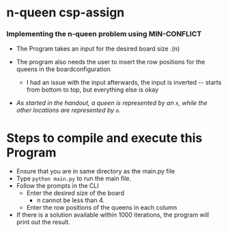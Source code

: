 # n-queen csp-assign
### Implementing the n-queen problem using MIN-CONFLICT


- The Program takes an input for the desired board size .(n) 
- The program also needs the user to insert the row positions for the queens in the boardconfiguration
    - I had an issue with the input afterwards, the input is inverted -- starts from bottom to top, but everything else is okay

- *As started in the handout, a queen is represented by an `x`, while the other locations are represented by `o`.*

# Steps to compile and execute this Program

- Ensure that you are in same directory as the main.py file 
- Type `python main.py` to run the main file. 
- Follow the prompts in the CLI
    - Enter the desired size of the board
        - n cannot be less than 4.
    - Enter the row positions of the queens in each column
- If there is a solution available within 1000 iterations, the program will print out the result. 


